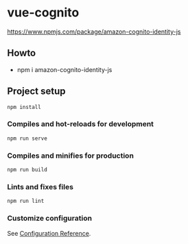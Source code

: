 # vue-cognito

https://www.npmjs.com/package/amazon-cognito-identity-js


## Howto

- npm i amazon-cognito-identity-js




## Project setup
```
npm install
```

### Compiles and hot-reloads for development
```
npm run serve
```

### Compiles and minifies for production
```
npm run build
```

### Lints and fixes files
```
npm run lint
```

### Customize configuration
See [Configuration Reference](https://cli.vuejs.org/config/).
